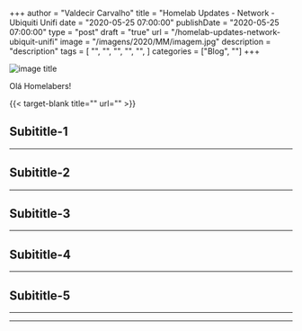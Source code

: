 +++
author = "Valdecir Carvalho"
title = "Homelab Updates - Network - Ubiquiti Unifi
date = "2020-05-25 07:00:00"
publishDate = "2020-05-25 07:00:00"
type = "post"
draft = "true"
url = "/homelab-updates-network-ubiquit-unifi"
image = "/imagens/2020/MM/imagem.jpg"
description = "description"
tags = [
    "",
    "",
    "",
	"",
    "",
]
categories = ["Blog", ""]
+++

![image title](/imagens/2020/MM/imagem.jpg)

Olá Homelabers!




{{< target-blank title="" url="" >}}

## Subititle-1
----

## Subititle-2
----

## Subititle-3
----

## Subititle-4
----

## Subititle-5
----



----
